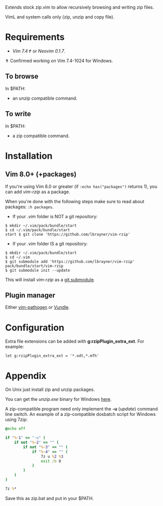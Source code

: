 Extends stock zip.vim to allow recursively browsing and writing zip files.

VimL and system calls only (zip, unzip and copy file).

# Requirements

- *Vim 7.4✝* or *Neovim 0.1.7*.

✝ Confirmed working on Vim 7.4-1024 for Windows.

## To browse

In $PATH:

- an unzip compatible command.

## To write

In $PATH:

- a zip compatible command.

# Installation

## Vim 8.0+ (+packages)

If you're using Vim 8.0 or greater (if `:echo has("packages")` returns 1), you
can add *vim-rzip* as a package.

When you're done with the following steps make sure to read about packages:
`:h packages`.

- If your *.vim* folder is NOT a git repository:

```
$ mkdir ~/.vim/pack/bundle/start
$ cd ~/.vim/pack/bundle/start
start $ git clone 'https://github.com/lbrayner/vim-rzip'
```

- If your *.vim* folder IS a git repository:

```
$ mkdir ~/.vim/pack/bundle/start
$ cd ~/.vim
$ git submodule add 'https://github.com/lbrayner/vim-rzip' pack/bundle/start/vim-rzip
$ git submodule init --update
```

This will install *vim-rzip* as a
[git submodule](https://git-scm.com/book/en/v2/Git-Tools-Submodules).

## Plugin manager

Either [vim-pathogen](https://github.com/tpope/vim-pathogen) or
[Vundle](https://github.com/VundleVim/Vundle.vim).

# Configuration

Extra file extensions can be added with **g:rzipPlugin_extra_ext**. For example:

```vim
let g:rzipPlugin_extra_ext = '*.odt,*.mfh'
```

# Appendix

On Unix just install zip and unzip packages.

You can get the *unzip.exe* binary for Windows [here](http://www.stahlworks.com/dev/index.php?tool=zipunzip).

A zip-compatible program need only implement the **-u** (*update*) command line switch.
An example of a zip-compatible dosbatch script for Windows using 7zip:

```bat
@echo off

if "%~1" == "-u" (
    if not "%~2" == "" (
        if not "%~3" == "" (
            if "%~4" == "" (
                7z u %2 %3
                exit /b 0
            )
        )
    )
)

7z %*
```

Save this as zip.bat and put in your $PATH.
